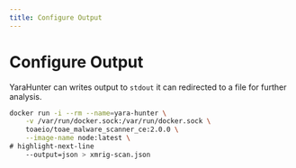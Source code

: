 ```yaml
---
title: Configure Output
---
```



# Configure Output

YaraHunter can writes output to `stdout` it can redirected to a file for further analysis.

```bash
docker run -i --rm --name=yara-hunter \
    -v /var/run/docker.sock:/var/run/docker.sock \
    toaeio/toae_malware_scanner_ce:2.0.0 \
    --image-name node:latest \
# highlight-next-line
    --output=json > xmrig-scan.json
```
